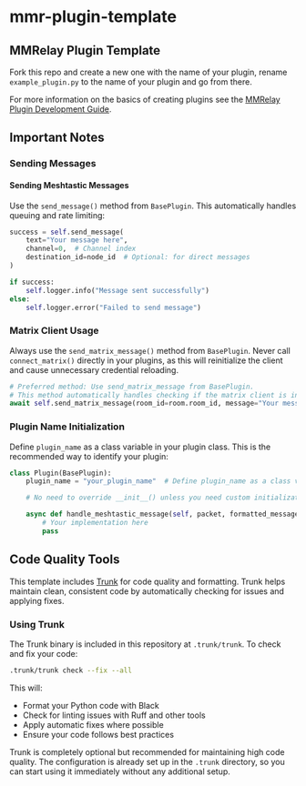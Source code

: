 # mmr-plugin-template

## MMRelay Plugin Template

Fork this repo and create a new one with the name of your plugin, rename `example_plugin.py` to the name of your plugin and go from there.

For more information on the basics of creating plugins see the [MMRelay Plugin Development Guide](https://github.com/geoffwhittington/meshtastic-matrix-relay/wiki/Plugin-Development-Guide).

## Important Notes

### Sending Messages

#### Sending Meshtastic Messages

Use the `send_message()` method from `BasePlugin`. This automatically handles queuing and rate limiting:

```python
success = self.send_message(
    text="Your message here",
    channel=0,  # Channel index
    destination_id=node_id  # Optional: for direct messages
)

if success:
    self.logger.info("Message sent successfully")
else:
    self.logger.error("Failed to send message")
```



### Matrix Client Usage

Always use the `send_matrix_message()` method from `BasePlugin`. Never call `connect_matrix()` directly in your plugins, as this will reinitialize the client and cause unnecessary credential reloading.

```python
# Preferred method: Use send_matrix_message from BasePlugin.
# This method automatically handles checking if the matrix client is initialized and logs an error if it's not available.
await self.send_matrix_message(room_id=room.room_id, message="Your message here")
```

### Plugin Name Initialization

Define `plugin_name` as a class variable in your plugin class. This is the recommended way to identify your plugin:

```python
class Plugin(BasePlugin):
    plugin_name = "your_plugin_name"  # Define plugin_name as a class variable

    # No need to override __init__() unless you need custom initialization

    async def handle_meshtastic_message(self, packet, formatted_message, longname, meshnet_name):
        # Your implementation here
        pass
```

## Code Quality Tools

This template includes [Trunk](https://trunk.io) for code quality and formatting. Trunk helps maintain clean, consistent code by automatically checking for issues and applying fixes.

### Using Trunk

The Trunk binary is included in this repository at `.trunk/trunk`. To check and fix your code:

```bash
.trunk/trunk check --fix --all
```

This will:

- Format your Python code with Black
- Check for linting issues with Ruff and other tools
- Apply automatic fixes where possible
- Ensure your code follows best practices

Trunk is completely optional but recommended for maintaining high code quality. The configuration is already set up in the `.trunk` directory, so you can start using it immediately without any additional setup.
